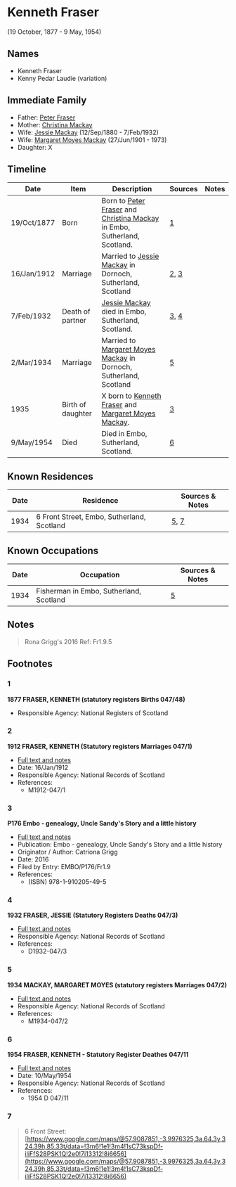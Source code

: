 ﻿---
layout: person
subject_key: i91376191
permalink: /people/i91376191
---

# Kenneth Fraser
(19 October, 1877 - 9 May, 1954)

## Names

* Kenneth Fraser
* Kenny Pedar Laudie (variation)

## Immediate Family

* Father: [Peter Fraser](./@16594334@-peter-fraser-b-d.md)
* Mother: [Christina Mackay](./@10983472@-christina-mackay-b-d.md)
* Wife: [Jessie Mackay](./@32677248@-jessie-mackay-b1880-9-12-d1932-2-7.md) (12/Sep/1880 - 7/Feb/1932)
* Wife: [Margaret Moyes Mackay](./@178005@-margaret-moyes-mackay-b1901-6-27-d1973.md) (27/Jun/1901 - 1973)
* Daughter: X

## Timeline

Date | Item | Description | Sources | Notes
---|---|---|---|---
19/Oct/1877 | Born | Born to [Peter Fraser](./@16594334@-peter-fraser-b-d.md) and [Christina Mackay](./@10983472@-christina-mackay-b-d.md) in Embo, Sutherland, Scotland. | [1](#1) | 
16/Jan/1912 | Marriage | Married to [Jessie Mackay](./@32677248@-jessie-mackay-b1880-9-12-d1932-2-7.md) in Dornoch, Sutherland, Scotland | [2](#2), [3](#3) | 
7/Feb/1932 | Death of partner | [Jessie Mackay](./@32677248@-jessie-mackay-b1880-9-12-d1932-2-7.md) died in Embo, Sutherland, Scotland. | [3](#3), [4](#4) | 
2/Mar/1934 | Marriage | Married to [Margaret Moyes Mackay](./@178005@-margaret-moyes-mackay-b1901-6-27-d1973.md) in Dornoch, Sutherland, Scotland | [5](#5) | 
1935 | Birth of daughter | X born to [Kenneth Fraser](./@91376191@-kenneth-fraser-b1877-10-19-d1954-5-9.md) and [Margaret Moyes Mackay](./@178005@-margaret-moyes-mackay-b1901-6-27-d1973.md). | [3](#3) | 
9/May/1954 | Died | Died in Embo, Sutherland, Scotland. | [6](#6) | 

## Known Residences

Date | Residence | Sources & Notes
---|---|---
1934 | 6 Front Street, Embo, Sutherland, Scotland | [5](#5), [7](#7)

## Known Occupations

Date | Occupation | Sources & Notes
---|---|---
1934 | Fisherman in Embo, Sutherland, Scotland | [5](#5)

## Notes

> Rona Grigg's 2016 Ref: Fr1.9.5
>


## Footnotes

### 1

**1877 FRASER, KENNETH (statutory registers Births 047/48)**

* Responsible Agency: National Registers of Scotland

### 2

**1912 FRASER, KENNETH (Statutory registers Marriages 047/1)**

* [Full text and notes](../sources/@36614354@-1912-fraser,-kenneth-statutory-registers-marriages-047-1-.md)
* Date: 16/Jan/1912
* Responsible Agency: National Records of Scotland
* References: 
  * M1912-047/1

### 3

**P176 Embo - genealogy, Uncle Sandy's Story and a little history**

* [Full text and notes](../sources/@93618561@-p176-embo-genealogy,-uncle-sandy's-story-and-a-little-history.md)
* Publication: Embo - genealogy, Uncle Sandy's Story and a little history
* Originator / Author: Catriona Grigg
* Date: 2016
* Filed by Entry: EMBO/P176/Fr1.9
* References: 
  * (ISBN) 978-1-910205-49-5

### 4

**1932 FRASER, JESSIE (Statutory Registers Deaths 047/3)**

* [Full text and notes](../sources/@43680368@-1932-fraser,-jessie-statutory-registers-deaths-047-3-.md)
* Responsible Agency: National Records of Scotland
* References: 
  * D1932-047/3

### 5

**1934 MACKAY, MARGARET MOYES (statutory registers Marriages 047/2)**

* [Full text and notes](../sources/@97432860@-1934-mackay,-margaret-moyes-statutory-registers-marriages-047-2-.md)
* Responsible Agency: National Records of Scotland
* References: 
  * M1934-047/2

### 6

**1954 FRASER, KENNETH - Statutory Register Deathes 047/11**

* [Full text and notes](../sources/@40830664@-1954-fraser,-kenneth-statutory-register-deathes-047-11.md)
* Date: 10/May/1954
* Responsible Agency: National Records of Scotland
* References: 
  * 1954 D 047/11

### 7

> 6 Front Street: [https://www.google.com/maps/@57.9087851,-3.9976325,3a,64.3y,324.39h,85.33t/data=!3m6!1e1!3m4!1sC73kspDf-iIiFfS28PSK1Q!2e0!7i13312!8i6656](https://www.google.com/maps/@57.9087851,-3.9976325,3a,64.3y,324.39h,85.33t/data=!3m6!1e1!3m4!1sC73kspDf-iIiFfS28PSK1Q!2e0!7i13312!8i6656)
>


